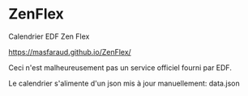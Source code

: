 # ZenFlex
Calendrier EDF Zen Flex

https://masfaraud.github.io/ZenFlex/

Ceci n'est malheureusement pas un service officiel fourni par EDF.

Le calendrier s'alimente d'un json mis à jour manuellement: data.json

